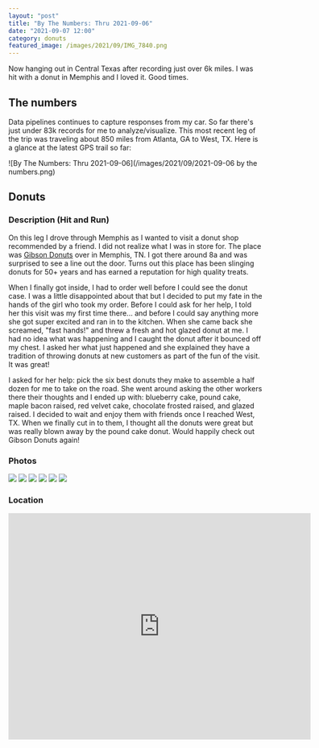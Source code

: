 ```yaml
---
layout: "post"
title: "By The Numbers: Thru 2021-09-06"
date: "2021-09-07 12:00"
category: donuts
featured_image: /images/2021/09/IMG_7840.png
---
```


Now hanging out in Central Texas after recording just over 6k miles.  I was hit with a donut in Memphis and I loved it.  Good times.

## The numbers
Data pipelines continues to capture responses from my car.  So far there's just under 83k records for me to analyze/visualize.  This most recent leg of the trip was traveling about 850 miles from Atlanta, GA to West, TX.  Here is a glance at the latest GPS trail so far:

![By The Numbers: Thru 2021-09-06](/images/2021/09/2021-09-06 by the numbers.png)

## Donuts
### Description (Hit and Run)
On this leg I drove through Memphis as I wanted to visit a donut shop recommended by a friend.  I did not realize what I was in store for.  The place was [Gibson Donuts](https://goo.gl/maps/U27KZsN8ec5xRkUU7) over in Memphis, TN.  I got there around 8a and was surprised to see a line out the door.  Turns out this place has been slinging donuts for 50+ years and has earned a reputation for high quality treats.

When I finally got inside, I had to order well before I could see the donut case.  I was a little disappointed about that but I decided to put my fate in the hands of the girl who took my order.  Before I could ask for her help, I told her this visit was my first time there... and before I could say anything more she got super excited and ran in to the kitchen.  When she came back she screamed, "fast hands!" and threw a fresh and hot glazed donut at me.  I had no idea what was happening and I caught the donut after it bounced off my chest.  I asked her what just happened and she explained they have a tradition of throwing donuts at new customers as part of the fun of the visit.  It was great!

I asked for her help: pick the six best donuts they make to assemble a half dozen for me to take on the road.  She went around asking the other workers there their thoughts and I ended up with: blueberry cake, pound cake, maple bacon raised, red velvet cake, chocolate frosted raised, and glazed raised.  I decided to wait and enjoy them with friends once I reached West, TX.  When we finally cut in to them, I thought all the donuts were great but was really blown away by the pound cake donut.  Would happily check out Gibson Donuts again!

### Photos
<div class="gallery" data-columns="3">
	<img src="/images/2021/09/IMG_7820.png">
  <img src="/images/2021/09/IMG_7824.png">
	<img src="/images/2021/09/IMG_7821.png">
  <img src="/images/2021/09/IMG_7822.png">
  <img src="/images/2021/09/IMG_7823.png">
  <img src="/images/2021/09/IMG_7840.png">
</div>

### Location
<div class="map-responsive">

<iframe src="https://www.google.com/maps/embed?pb=!1m18!1m12!1m3!1d104425.53023597243!2d-90.02503248550848!3d35.12424078365778!2m3!1f0!2f0!3f0!3m2!1i1024!2i768!4f13.1!3m3!1m2!1s0x887f84667915c02d%3A0x1896a12e39d4524c!2sGibson&#39;s%20Donuts!5e0!3m2!1sen!2sus!4v1631036853146!5m2!1sen!2sus" width="600" height="450" style="border:0;" allowfullscreen="" loading="lazy"></iframe>

</div>

